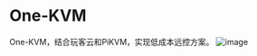 # One-KVM
One-KVM，结合玩客云和PiKVM，实现低成本远控方案。
![image](https://github.com/mofeng-git/One-KVM/assets/62919083/ec7e049f-ca6c-426f-bfa4-314536965db0)
